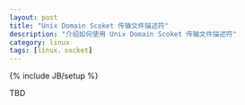 ```yaml
---
layout: post
title: "Unix Domain Scoket 传输文件描述符"
description: "介绍如何使用 Unix Domain Scoket 传输文件描述符"
category: linux 
tags: [linux，socket]
---
```

{% include JB/setup %}

TBD



[进程间传递描述符一]:http://blog.csdn.net/sparkliang/article/details/5486069
[进程间传递描述符二]:http://blog.csdn.net/sparkliang/article/details/5490242